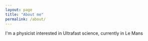 ```yaml
---
layout: page
title: "About me"
permalink: /about/
---
```

I'm a physicist interested in Ultrafast science, currently in Le Mans
